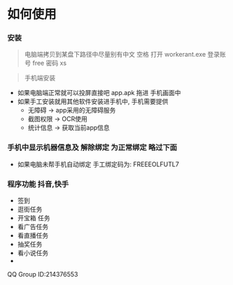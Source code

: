 # 如何使用

### 安装
> 电脑端拷贝到某盘下路径中尽量别有中文 空格
打开 workerant.exe 
登录账号 free  密码 xs

> 手机端安装 
- 如果电脑端正常就可以投屏直接吧 app.apk 拖进 手机画面中
- 如果手工安装就用其他软件安装进手机中, 手机需要提供 
  - 无障碍  ->  app采用的无障碍服务
  - 截图权限 -> OCR使用
  - 统计信息 -> 获取当前app信息

### 手机中显示机器信息及 解除绑定 为正常绑定 略过下面
  - 如果电脑未帮手机自动绑定 手工绑定码为: FREEEOLFUTL7


### 程序功能 抖音,快手

- 签到
- 逛街任务
- 开宝箱 任务
- 看广告任务
- 看直播任务
- 抽奖任务
- 看小说任务
- 
QQ Group ID:214376553
